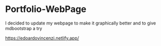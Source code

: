 # Portfolio-WebPage

I decided to update my webpage to make it graphically better and to give mdbootstrap a try

https://edoardovincenzi.netlify.app/
